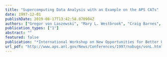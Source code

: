 ```yaml
---
title: "Supercomputing Data Analysis with an Example on the APS CATs"
date: 1997-12-01
publishDate: 2019-08-17T13:42:58.070904Z
authors: ["Gregor von Laszewski", "Mary L. Westbrook", "Craig Barnes", "Ian Foster"]
publication_types: ["1"]
abstract: ""
featured: false
publication: "*International Workshop on New Opportunities for Better User Group Software (NOBUGS)*"
url_pdf: "http://www.aps.anl.gov/News/Conferences/1997/nobugs/vonL.html"
---
```


